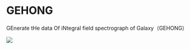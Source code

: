 # GEHONG
GEnerate tHe data Of iNtegral field spectrograph of Galaxy（GEHONG）

![](https://www.google.com.hk/url?sa=i&source=images&cd=&cad=rja&uact=8&ved=2ahUKEwjR2duNwt_mAhW-yIsBHVX2A3gQjRx6BAgBEAQ&url=https%3A%2F%2Ftwitter.com%2Fhashtag%2F%25E8%2591%259B%25E6%25B4%25AA&psig=AOvVaw2x01dgNwu1U8hzCTNT3O3R&ust=1577868919409504)
